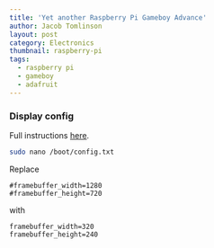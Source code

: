 ```yaml
---
title: 'Yet another Raspberry Pi Gameboy Advance'
author: Jacob Tomlinson
layout: post
category: Electronics
thumbnail: raspberry-pi
tags:
  - raspberry pi
  - gameboy
  - adafruit
---
```


### Display config

Full instructions [here][adafruit-composite].

```bash
sudo nano /boot/config.txt
```

Replace

```
#framebuffer_width=1280
#framebuffer_height=720
```

with

```
framebuffer_width=320
framebuffer_height=240
```

[adafruit-composite]: https://learn.adafruit.com/using-a-mini-pal-ntsc-display-with-a-raspberry-pi/configure-and-test
[lipopi]: https://github.com/NeonHorizon/lipopi
[example-build-1]: https://retropie.org.uk/forum/topic/960/neopigamer
